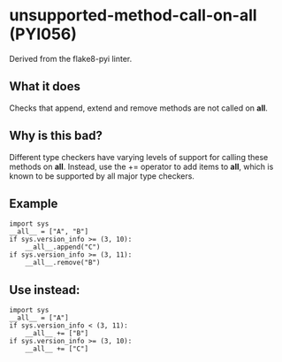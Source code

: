 # unsupported-method-call-on-all (PYI056)
Derived from the flake8-pyi linter.
## What it does
Checks that append, extend and remove methods are not called on
__all__.
## Why is this bad?
Different type checkers have varying levels of support for calling these
methods on __all__. Instead, use the += operator to add items to
__all__, which is known to be supported by all major type checkers.
## Example
```
import sys
__all__ = ["A", "B"]
if sys.version_info >= (3, 10):
    __all__.append("C")
if sys.version_info >= (3, 11):
    __all__.remove("B")
```
## Use instead:
```
import sys
__all__ = ["A"]
if sys.version_info < (3, 11):
    __all__ += ["B"]
if sys.version_info >= (3, 10):
    __all__ += ["C"]
```